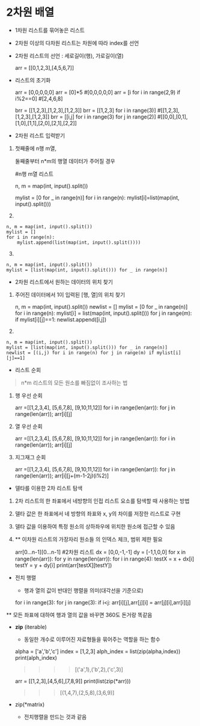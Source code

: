 # 2차원 배열

- 1차원 리스트를 묶어놓은 리스트
- 2차원 이상의 다차원 리스트는 차원에 따라 index를 선언
- 2차원 리스트의 선언 : 세로길이(행), 가로길이(열)

    arr = [[0,1,2,3],[4,5,6,7]]

- 리스트의 초기화

    arr = [0,0,0,0,0]
    arr = [0]*5 #[0,0,0,0,0]
    arr = [i for i in range(2,9) if i%2==0] #[2,4,6,8]
    
    brr = [[1,2,3],[1,2,3],[1,2,3]]
    brr = [[1,2,3] for i in range(3)] #[[1,2,3],[1,2,3],[1,2,3]]
    brr = [[i,j] for i in range(3) for j in range(2)]
    #[[0,0],[0,1],[1,0],[1,1],[2,0],[2,1],[2,2]]

 

- 2차원 리스트 입력받기
1. 첫째줄에 n행 m열,

    둘째줄부터 n*m의 행열 데이터가 주어질 경우

    #n행 m열 리스트
    
    n, m = map(int, input().split())
    
    mylist = [0 for _ in range(n)]
    for i in range(n):
    	mylist[i]=list(map(int, input().split()))

2. 

    n, m = map(int, input().split())
    mylist = []
    for i in range(n):
    	mylist.append(list(map(int, input().split())))

3.

    n, m = map(int, input().split())
    mylist = [list(map(int, input().split())) for _ in range(n)]

- 2차원 리스트에서 원하는 데이터의 위치 찾기
1. 주어진 데이터에서 1이 입력된 [행, 열]의 위치 찾기

    n, m = map(int, input().split())
    newlist = []
    mylist = [0 for _ in range(n)]
    for i in range(n):
    	mylist[i] = list(map(int, input().split()))
    		for j in range(m):
    			if mylist[i][j]==1:
    					newlist.append([i,j])
    

2. 

    n, m = map(int, input().split())
    mylist = [list(map(int, input().split())) for _ in range(n)]
    newlist = [(i,j) for i in range(n) for j in range(m) if mylist[i][j]==1]

- 리스트 순회

> n*m 리스트의 모든 원소를 빠짐없이 조사하는 법

1. 행 우선 순회

    arr =[[1,2,3,4],
    			[5,6,7,8],
    			[9,10,11,12]]
    for i in range(len(arr)):
    		for j in range(len(arr));
    				arr[i][j]

2. 열 우선 순회

    arr =[[1,2,3,4],
    			[5,6,7,8],
    			[9,10,11,12]]
    for j in range(len(arr)):
    		for i in range(len(arr));
    				arr[i][j]

3. 지그재그 순회

    arr =[[1,2,3,4],
    			[5,6,7,8],
    			[9,10,11,12]]
    for i in range(len(arr)):
    		for j in range(len(arr));
    				arr[i][j+(m-1-2*j)*(i%2)]

- 델타를 이용한 2차 리스트 탐색
1. 2차 리스트의 한 좌표에서 네방향의 인접 리스트 요소를 탐색할 때 사용하는 방법
2. 델타 값은 한 좌표에서 네 방향의 좌표와 x, y의 차이를 저장한 리스트로 구현
3. 델타 값을 이용하여 특정 원소의 상하좌우에 위치한 원소에 접근할 수 있음
4. ** 이차원 리스트의 가장자리 원소들 의 인덱스 체크, 범위 제한 필요

    arr[0...n-1][0...n-1] #2차원 리스트
    dx = [0,0,-1,-1]
    dy = [-1,1,0,0]
    for x in range(len(arr)):
    		for y in range(len(arr)):
    				for i in range(4):
    						testX = x + dx[i]
    						testY = y + dy[i]
    						print(arr[testX][testY])

- 전치 행렬
    - 행과 열의 값이 반대인 행렬을 의미(대각선을 기준으로)

    for i in range(3):
    		for j in range(3):
    				if i<j:
    						arr[i][j],arr[j][i] = arr[j][i],arr[i][j]

** 모든 좌표에 대하여 행과 열의 값을 바꾸면 360도 돈거랑 똑같음

- **zip** (iterable)
    - 동일한 개수로 이루어진 자료형들을 묶어주는 역할을 하는 함수

    alpha = ['a','b','c']
    index = [1,2,3]
    alph_index = list(zip(alpha,index))
    print(alph_index)
    >>>>[('a',1),('b',2),('c',3)]

    arr = [[1,2,3],[4,5,6],[7,8,9]]
    print(list(zip(*arr)))
    >>>[(1,4,7),(2,5,8),(3,6,9)]

- zip(*matrix)
    - 전치행렬을 만드는 것과 같음